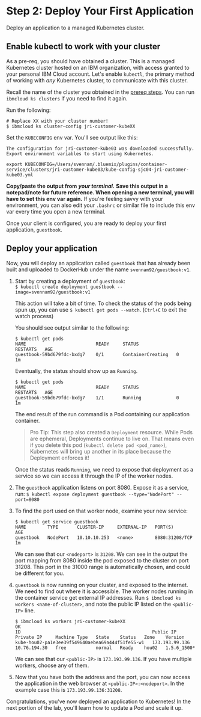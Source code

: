 # Step 2: Deploy Your First Application

Deploy an application to a managed Kubernetes cluster.

## Enable kubectl to work with your cluster

As a pre-req, you should have obtained a cluster. This is a managed Kubernetes cluster hosted on an IBM organization, with access granted to your personal IBM Cloud account. Let's enable `kubectl`, the primary method of working with _any_ Kubernetes cluster, to communicate with this cluster.

Recall the name of the cluster you obtained in the [prereq steps](./#step-4-get-a-kubernetes-cluster). You can run `ibmcloud ks clusters` if you need to find it again.   
  
Run the following:

```text
# Replace XX with your cluster number!
$ ibmcloud ks cluster-config jri-customer-kubeXX
```

Set the `KUBECONFIG` env var. You'll see output like this:

```text
The configuration for jri-customer-kube03 was downloaded successfully.
Export environment variables to start using Kubernetes.

export KUBECONFIG=/Users/svennam/.bluemix/plugins/container-service/clusters/jri-customer-kube03/kube-config-sjc04-jri-customer-kube03.yml
```

**Copy/paste the output from** _**your terminal.**_ **Save this output in a notepad/note for future reference. When opening a new terminal, you will have to set this env var again.** If you're feeling savvy with your environment, you can also edit your `.bashrc` or similar file to include this env var every time you open a new terminal.

Once your client is configured, you are ready to deploy your first application, `guestbook`.

## Deploy your application

Now, you will deploy an application called `guestbook` that has already been built and uploaded to DockerHub under the name `svennam92/guestbook:v1`.

1. Start by creating a deployment of `guestbook`:  
   `$ kubectl create deployment guestbook --image=svennam92/guestbook:v1`

   This action will take a bit of time. To check the status of the pods being spun up, you can use `$ kubectl get pods --watch`. \(`Ctrl+C` to exit the watch process\)

   You should see output similar to the following:

   ```text
   $ kubectl get pods
   NAME                          READY     STATUS              RESTARTS   AGE
   guestbook-59bd679fdc-bxdg7    0/1       ContainerCreating   0          1m
   ```

   Eventually, the status should show up as `Running`.

   ```text
   $ kubectl get pods
   NAME                          READY     STATUS              RESTARTS   AGE
   guestbook-59bd679fdc-bxdg7    1/1       Running             0          1m
   ```

   The end result of the run command is a Pod containing our application container.   


   > Pro Tip: This step also created a `Deployment` resource. While Pods are ephemeral, Deployments continue to live on. That means even if you delete this pod \(`kubectl delete pod <pod_name>`\), Kubernetes will bring up another in its place because the Deployment enforces it!

   Once the status reads `Running`, we need to expose that deployment as a service so we can access it through the IP of the worker nodes. 

2. The `guestbook` application listens on port 8080. Expose it as a service, run: `$ kubectl expose deployment guestbook --type="NodePort" --port=8080`
3. To find the port used on that worker node, examine your new service:

   ```text
   $ kubectl get service guestbook
   NAME        TYPE       CLUSTER-IP     EXTERNAL-IP   PORT(S)          AGE
   guestbook   NodePort   10.10.10.253   <none>        8080:31208/TCP   1m
   ```

   We can see that our `<nodeport>` is `31208`. We can see in the output the port mapping from 8080 inside the pod exposed to the cluster on port 31208. This port in the 31000 range is automatically chosen, and could be different for you.

4. `guestbook` is now running on your cluster, and exposed to the internet. We need to find out where it is accessible. The worker nodes running in the container service get external IP addresses. Run `$ ibmcloud ks workers <name-of-cluster>`, and note the public IP listed on the `<public-IP>` line.

   ```text
   $ ibmcloud ks workers jri-customer-kubeXX
   OK
   ID                                                 Public IP        Private IP     Machine Type   State    Status   Zone    Version  
   kube-hou02-pa1e3ee39f549640aebea69a444f51fe55-w1   173.193.99.136   10.76.194.30   free           normal   Ready    hou02   1.5.6_1500*
   ```

   We can see that our `<public-IP>` is `173.193.99.136`. If you have multiple workers, choose any of them.

5. Now that you have both the address and the port, you can now access the application in the web browser at `<public-IP>:<nodeport>`. In the example case this is `173.193.99.136:31208`.

Congratulations, you've now deployed an application to Kubernetes! In the next portion of the lab, you'll learn how to update a Pod and scale it up.

